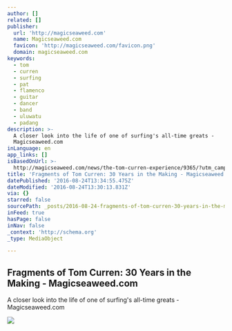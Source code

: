 ```yaml
---
author: []
related: []
publisher:
  url: 'http://magicseaweed.com'
  name: Magicseaweed.com
  favicon: 'http://magicseaweed.com/favicon.png'
  domain: magicseaweed.com
keywords:
  - tom
  - curren
  - surfing
  - pat
  - flamenco
  - guitar
  - dancer
  - band
  - uluwatu
  - padang
description: >-
  A closer look into the life of one of surfing's all-time greats -
  Magicseaweed.com
inLanguage: en
app_links: []
isBasedOnUrl: >-
  http://magicseaweed.com/news/the-tom-curren-experience/9365/?utm_campaign=Aug%2024&utm_content=control&utm_medium=email&utm_source=vero&utm_term=Newsletter&vero_conv=7xdHUQDLB0YVRSpPGLXXhfLZqQt7l-Z-g7zgpvRxkgfYwZGwRymhygm7fX_PIB0IpDOv8FiJTDzXXGSDrcyuK2B80RA12azb&vero_id=118502
title: 'Fragments of Tom Curren: 30 Years in the Making - Magicseaweed.com'
datePublished: '2016-08-24T13:34:55.475Z'
dateModified: '2016-08-24T13:30:13.831Z'
via: {}
starred: false
sourcePath: _posts/2016-08-24-fragments-of-tom-curren-30-years-in-the-making-magicseawe.md
inFeed: true
hasPage: false
inNav: false
_context: 'http://schema.org'
_type: MediaObject

---
```

<article style=""><h1>Fragments of Tom Curren: 30 Years in the Making - Magicseaweed.com</h1><p>A closer look into the life of one of surfing's all-time greats - Magicseaweed.com</p><img src="http://im-1.msw.ms/md/image.php?key=Tom.jpg&amp;type=EE_COVER&amp;resize_type=COVER" /></article>